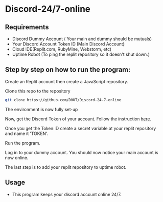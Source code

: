 # Discord-24/7-online

## Requirements
* Discord Dummy Account ( Your main and dummy should be mutuals)
* Your Discord Account Token ID (Main Discord Account)
* Cloud IDE(Replit.com, RubyMine, Webstorm, etc)
* Uptime Robot (To ping the replit repository so it doesn't shut down.)

## Step by step on how to run the program:
Create an Replit account then create a JavaScript repository.

Clone this repo to the repository

```bash
git clone https://github.com/D0UT/Discord-24-7-online
```
The environment is now fully set-up

Now, get the Discord Token of your account. Follow the instruction
[here](https://www.followchain.org/find-discord-token/#:~:text=To%20find%20your%20Discord%20token%2C%20you%20need%20to%20open%20Discord,and%20copy%20your%20Discord%20token.).

Once you get the Token ID create a secret variable at your replit repository and name it 'TOKEN'.

Run the program.

Log in to your dummy account. You should now notice your main account is now online.

The last step is to add your replit repository to uptime robot.

## Usage
* This program keeps your discord account online 24/7. 
